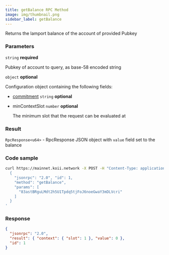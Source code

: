 ```yaml
---
title: getBalance RPC Method
image: img/thumbnail.png
sidebar_label: getBalance
---
```

Returns the lamport balance of the account of provided Pubkey

### Parameters

`string` **required**

Pubkey of account to query, as base-58 encoded string

`object` **optional**

Configuration object containing the following fields:
- [commitment](/develop/rpcapi/intro#configuring-state-commitment) `string` **optional**
- minContextSlot `number` **optional**

  The minimum slot that the request can be evaluated at

### Result

`RpcResponse<u64>` - RpcResponse JSON object with `value` field set to the balance

### Code sample

```sh
curl https://mainnet.koii.network -X POST -H "Content-Type: application/json" -d '
  {
    "jsonrpc": "2.0", "id": 1,
    "method": "getBalance",
    "params": [
      "83astBRguLMdt2h5U1Tpdq5tjFoJ6noeGwaY3mDLVcri"
    ]
  }
'
```


### Response

```json
{
  "jsonrpc": "2.0",
  "result": { "context": { "slot": 1 }, "value": 0 },
  "id": 1
}
```
